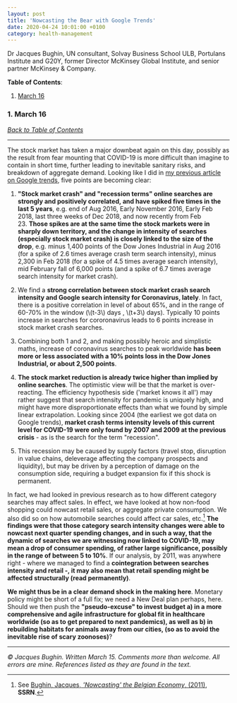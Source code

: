```yaml
---
layout: post
title: 'Nowcasting the Bear with Google Trends'
date: 2020-04-24 10:01:00 +0100
category: health-management
---
```


Dr Jacques Bughin, UN consultant, Solvay Business School ULB, Portulans Institute and G20Y, former Director McKinsey Global Institute, and senior partner McKinsey & Company.

**Table of Contents**:<a name="tbc"></a>

1. [March 16](#cap1)

### 1. March 16 <a name="cap1"></a>

[*Back to Table of Contents*](#tbc)

-------------------------------------

The stock market has taken a major downbeat again on this day, possibly as the result from fear mounting that COVID-19 is more difficult than imagine to contain in short time, further leading to inevitable sanitary risks, and breakdown of aggregate demand. Looking like I did in [my previous article on Google trends](https://www.learningfromthecurve.com/health-management/2020/04/24/People-do-react-to-the-COVID-19-pandemic-nowcasting-behavioral-changes-through-Google-searches.html), five points are becoming clear:

<!--more-->

1. **"Stock market crash" and "recession terms" online searches are strongly and positively correlated, and have spiked five times in the last 5 years**, e.g. end of Aug 2016, Early November 2016, Early Feb 2018, last three weeks of Dec 2018, and now recently from Feb 23. **Those spikes are at the same time the stock markets were in sharply down territory, and the change in intensity of searches (especially stock market crash) is closely linked to the size of the drop**, e.g. minus 1,400 points of the Dow Jones Industrial in Aug 2016 (for a spike of 2.6 times average crash term search intensity), minus 2,300 in Feb 2018 (for a spike of 4.5 times average search intensity), mid February fall of 6,000 points (and a spike of 6.7 times average search intensity for market crash).

2. We find a **strong correlation between stock market crash search intensity and Google search intensity for Coronavirus, lately**. In fact, there is a positive correlation in level of about 65%, and in the range of 60-70% in the window (\\(t-3\\) days , \\(t+3\\) days). Typically 10 points increase in searches for cororonavirus leads to 6 points increase in stock market crash searches.

3. Combining both 1 and 2, and making possibly heroic and simplistic maths, increase of coronavirus searches to peak worldwide **has been more or less associated with a 10% points loss in the Dow Jones Industrial, or about 2,500 points**.

4. **The stock market reduction is already twice higher than implied by online searches**. The optimistic view will be that the market is over-reacting. The efficiency hypothesis side ('market knows it all') may rather suggest that search intensity for pandemic is uniquely high, and might have more disproportionate effects than what we found by simple linear extrapolation. Looking since 2004 (the earliest we got data on Google trends), **market crash terms intensity levels of this current level for COVID-19 were only found by 2007 and 2009 at the previous crisis** - as is the search for the term "recession".

5. This recession may be caused by supply factors (travel stop, disruption in value chains, deleverage affecting the company prospects and liquidity), but may be driven by a perception of damage on the consumption side, requiring a budget expansion fix if this shock is permanent.

In fact, we had looked in previous research as to how different category searches may affect sales. In effect, we have looked at how non-food shopping could nowcast retail sales, or aggregate private consumption. We also did so on how automobile searches could affect car sales, etc.[^1] **The findings were that those category search intensity changes were able to nowcast next quarter spending changes, and in such a way, that the dynamic of searches we are witnessing now linked to COVID-19, may mean a drop of consumer spending, of rather large significance, possibly in the range of between 5 to 10%**. If our analysis, by 2011, was anywhere right - where we managed to find a **cointegration between searches intensity and retail -, it may also mean that retail spending might be affected structurally (read permanently)**.

[^1]: See [Bughin, Jacques, *'Nowcasting' the Belgian Economy*, (2011)](https://ssrn.com/abstract=1903791), **SSRN**.

**We might thus be in a clear demand shock in the making here**. Monetary policy might be short of a full fix; we need a New Deal plan perhaps, here. Should we then push the **"pseudo-excuse" to invest budget a) in a more comprehensive and agile infrastructure for global fit in healthcare worldwide (so as to get prepared to next pandemics), as well as b) in rebuilding habitats for animals away from our cities, (so as to avoid the inevitable rise of scary zoonoses)**?

-------------------------------------

*© Jacques Bughin. Written March 15. Comments more than welcome. All errors are mine. References listed as they are found in the text.*

